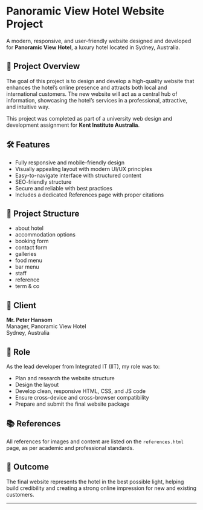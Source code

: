# Panoramic View Hotel Website Project

A modern, responsive, and user-friendly website designed and developed for **Panoramic View Hotel**, a luxury hotel located in Sydney, Australia.

## 📌 Project Overview

The goal of this project is to design and develop a high-quality website that enhances the hotel’s online presence and attracts both local and international customers. The new website will act as a central hub of information, showcasing the hotel’s services in a professional, attractive, and intuitive way.

This project was completed as part of a university web design and development assignment for **Kent Institute Australia**.

## 🛠️ Features

- Fully responsive and mobile-friendly design
- Visually appealing layout with modern UI/UX principles
- Easy-to-navigate interface with structured content
- SEO-friendly structure
- Secure and reliable with best practices
- Includes a dedicated References page with proper citations

## 📁 Project Structure 

- about hotel
- accommodation options
- booking form
- contact form
- galleries
- food menu
- bar menu
- staff
- reference
- term & co

## 👤 Client

**Mr. Peter Hansom**  
Manager, Panoramic View Hotel  
Sydney, Australia

## 🧠 Role

As the lead developer from Integrated IT (IIT), my role was to:

- Plan and research the website structure
- Design the layout 
- Develop clean, responsive HTML, CSS, and JS code
- Ensure cross-device and cross-browser compatibility
- Prepare and submit the final website package

## 📚 References

All references for images and content are listed on the `references.html` page, as per academic and professional standards.

## 🏁 Outcome

The final website represents the hotel in the best possible light, helping build credibility and creating a strong online impression for new and existing customers.

---
